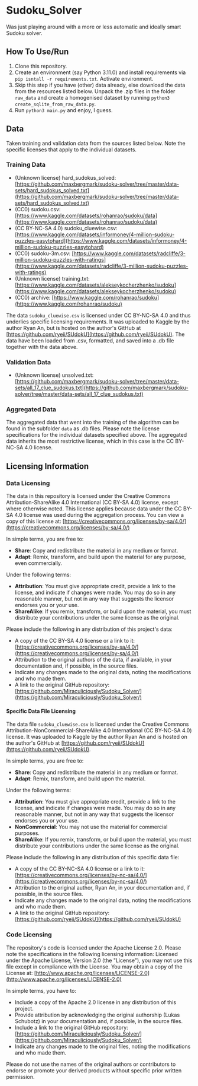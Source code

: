 # Sudoku_Solver
Was just playing around with a more or less automatic and ideally smart Sudoku solver.

## How To Use/Run
1. Clone this repository.
2. Create an environment (say Python 3.11.0) and install requirements via `pip isntall -r requirements.txt`. Activate environment.
3. Skip this step if you have (other) data already, else download the data from the resources listed below. Unpack the .zip files in the folder `raw_data` and create a homogenised dataset by running `python3 create_sqlite_from_raw_data.py`.
4. Run `python3 main.py` and enjoy, I guess.
## Data
Taken training and validation data from the sources listed below. Note the specific licenses that apply to the individual datasets.

### Training Data
- (Unknown license) hard_sudokus_solved: [https://github.com/maxbergmark/sudoku-solver/tree/master/data-sets/hard_sudokus_solved.txt](https://github.com/maxbergmark/sudoku-solver/tree/master/data-sets/hard_sudokus_solved.txt)
- (CC0) sudoku.csv: [https://www.kaggle.com/datasets/rohanrao/sudoku/data](https://www.kaggle.com/datasets/rohanrao/sudoku/data)
- (CC BY-NC-SA 4.0) sudoku_cluewise.csv: [https://www.kaggle.com/datasets/informoney/4-million-sudoku-puzzles-easytohard](https://www.kaggle.com/datasets/informoney/4-million-sudoku-puzzles-easytohard)
- (CC0) sudoku-3m.csv: [https://www.kaggle.com/datasets/radcliffe/3-million-sudoku-puzzles-with-ratings](https://www.kaggle.com/datasets/radcliffe/3-million-sudoku-puzzles-with-ratings)
- (Unknown license) training.txt: [https://www.kaggle.com/datasets/alekseykocherzhenko/sudoku](https://www.kaggle.com/datasets/alekseykocherzhenko/sudoku)
- (CC0) archive: [https://www.kaggle.com/rohanrao/sudoku](https://www.kaggle.com/rohanrao/sudoku)

The data `sudoku_cluewise.csv` is licensed under CC BY-NC-SA 4.0 and thus underlies specific licensing requirements. It was uploaded to Kaggle by the author Ryan An, but is hosted on the author's GitHub at [https://github.com/ryeii/SUdokU](https://github.com/ryeii/SUdokU). The data have been loaded from .csv, formatted, and saved into a .db file together with the data above.

### Validation Data
- (Unknown license) unsolved.txt: [https://github.com/maxbergmark/sudoku-solver/tree/master/data-sets/all_17_clue_sudokus.txt](https://github.com/maxbergmark/sudoku-solver/tree/master/data-sets/all_17_clue_sudokus.txt)

### Aggregated Data
The aggregated data that went into the training of the algorithm can be found in the subfolder `data` as .db files. Please note the license specifications for the individual datasets specified above. The aggregated data inherits the most restrictive license, which in this case is the CC BY-NC-SA 4.0 license.

## Licensing Information

### Data Licensing
The data in this repository is licensed under the Creative Commons Attribution-ShareAlike 4.0 International (CC BY-SA 4.0) license, except where otherwise noted. This license applies because data under the CC BY-SA 4.0 license was used during the aggregation process. You can view a copy of this license at: [https://creativecommons.org/licenses/by-sa/4.0/](https://creativecommons.org/licenses/by-sa/4.0/)

In simple terms, you are free to:

- **Share**: Copy and redistribute the material in any medium or format.
- **Adapt**: Remix, transform, and build upon the material for any purpose, even commercially.

Under the following terms:

- **Attribution**: You must give appropriate credit, provide a link to the license, and indicate if changes were made. You may do so in any reasonable manner, but not in any way that suggests the licensor endorses you or your use.
- **ShareAlike**: If you remix, transform, or build upon the material, you must distribute your contributions under the same license as the original.

Please include the following in any distribution of this project's data:

- A copy of the CC BY-SA 4.0 license or a link to it: [https://creativecommons.org/licenses/by-sa/4.0/](https://creativecommons.org/licenses/by-sa/4.0/)
- Attribution to the original authors of the data, if available, in your documentation and, if possible, in the source files.
- Indicate any changes made to the original data, noting the modifications and who made them.
- A link to the original GitHub repository: [https://github.com/Miraculiciously/Sudoku_Solver/](https://github.com/Miraculiciously/Sudoku_Solver/)

#### Specific Data File Licensing

The data file `sudoku_cluewise.csv` is licensed under the Creative Commons Attribution-NonCommercial-ShareAlike 4.0 International (CC BY-NC-SA 4.0) license. It was uploaded to Kaggle by the author Ryan An and is hosted on the author's GitHub at [https://github.com/ryeii/SUdokU](https://github.com/ryeii/SUdokU).

In simple terms, you are free to:

- **Share**: Copy and redistribute the material in any medium or format.
- **Adapt**: Remix, transform, and build upon the material.

Under the following terms:

- **Attribution**: You must give appropriate credit, provide a link to the license, and indicate if changes were made. You may do so in any reasonable manner, but not in any way that suggests the licensor endorses you or your use.
- **NonCommercial**: You may not use the material for commercial purposes.
- **ShareAlike**: If you remix, transform, or build upon the material, you must distribute your contributions under the same license as the original.

Please include the following in any distribution of this specific data file:

- A copy of the CC BY-NC-SA 4.0 license or a link to it: [https://creativecommons.org/licenses/by-nc-sa/4.0/](https://creativecommons.org/licenses/by-nc-sa/4.0/)
- Attribution to the original author, Ryan An, in your documentation and, if possible, in the source files.
- Indicate any changes made to the original data, noting the modifications and who made them.
- A link to the original GitHub repository: [https://github.com/ryeii/SUdokU](https://github.com/ryeii/SUdokU)

### Code Licensing
The repository's code is licensed under the Apache License 2.0. Please note the specifications in the following licensing information:
Licensed under the Apache License, Version 2.0 (the "License"), you may not use this file except in compliance with the License. You may obtain a copy of the License at: [http://www.apache.org/licenses/LICENSE-2.0](http://www.apache.org/licenses/LICENSE-2.0)

In simple terms, you have to:

- Include a copy of the Apache 2.0 license in any distribution of this project.
- Provide attribution by acknowledging the original authorship (Lukas Schubotz) in your documentation and, if possible, in the source files.
- Include a link to the original GitHub repository: [https://github.com/Miraculiciously/Sudoku_Solver/](https://github.com/Miraculiciously/Sudoku_Solver/)
- Indicate any changes made to the original files, noting the modifications and who made them.

Please do not use the names of the original authors or contributors to endorse or promote your derived products without specific prior written permission.
